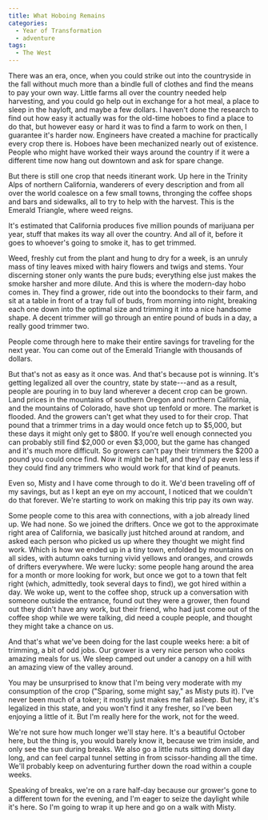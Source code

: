 ```yaml
---
title: What Hoboing Remains
categories:
  - Year of Transformation
  - adventure
tags:
  - The West
---
```


There was an era, once, when you could strike out into the countryside in the fall without much more than a bindle full of clothes and find the means to pay your own way. Little farms all over the country needed help harvesting, and you could go help out in exchange for a hot meal, a place to sleep in the hayloft, and maybe a few dollars. I haven't done the research to find out how easy it actually was for the old-time hoboes to find a place to do that, but however easy or hard it was to find a farm to work on then, I guarantee it's harder now. Engineers have created a machine for practically every crop there is. Hoboes have been mechanized nearly out of existence. People who might have worked their ways around the country if it were a different time now hang out downtown and ask for spare change.

But there is still one crop that needs itinerant work. Up here in the Trinity Alps of northern California, wanderers of every description and from all over the world coalesce on a few small towns, thronging the coffee shops and bars and sidewalks, all to try to help with the harvest. This is the Emerald Triangle, where weed reigns.

It's estimated that California produces five million pounds of marijuana per year, stuff that makes its way all over the country. And all of it, before it goes to whoever's going to smoke it, has to get trimmed.

Weed, freshly cut from the plant and hung to dry for a week, is an unruly mass of tiny leaves mixed with hairy flowers and twigs and stems. Your discerning stoner only wants the pure buds; everything else just makes the smoke harsher and more dilute. And this is where the modern-day hobo comes in. They find a grower, ride out into the boondocks to their farm, and sit at a table in front of a tray full of buds, from morning into night, breaking each one down into the optimal size and trimming it into a nice handsome shape. A decent trimmer will go through an entire pound of buds in a day, a really good trimmer two.

People come through here to make their entire savings for traveling for the next year. You can come out of the Emerald Triangle with thousands of dollars.

But that's not as easy as it once was. And that's because pot is winning. It's getting legalized all over the country, state by state---and as a result, people are pouring in to buy land wherever a decent crop can be grown. Land prices in the mountains of southern Oregon and northern California, and the mountains of Colorado, have shot up tenfold or more. The market is flooded. And the growers can't get what they used to for their crop. That pound that a trimmer trims in a day would once fetch up to $5,000, but these days it might only get to $800. If you're well enough connected you can probably still find $2,000 or even $3,000, but the game has changed and it's much more difficult. So growers can't pay their trimmers the $200 a pound you could once find. Now it might be half, and they'd pay even less if they could find any trimmers who would work for that kind of peanuts.

Even so, Misty and I have come through to do it. We'd been traveling off of my savings, but as I kept an eye on my account, I noticed that we couldn't do that forever. We're starting to work on making this trip pay its own way.

Some people come to this area with connections, with a job already lined up. We had none. So we joined the drifters. Once we got to the approximate right area of California, we basically just hitched around at random, and asked each person who picked us up where they thought we might find work. Which is how we ended up in a tiny town, enfolded by mountains on all sides, with autumn oaks turning vivid yellows and oranges, and crowds of drifters everywhere. We were lucky: some people hang around the area for a month or more looking for work, but once we got to a town that felt right (which, admittedly, took several days to find), we got hired within a day. We woke up, went to the coffee shop, struck up a conversation with someone outside the entrance, found out they were a grower, then found out they didn't have any work, but their friend, who had just come out of the coffee shop while we were talking, did need a couple people, and thought they might take a chance on us.

And that's what we've been doing for the last couple weeks here: a bit of trimming, a bit of odd jobs. Our grower is a very nice person who cooks amazing meals for us. We sleep camped out under a canopy on a hill with an amazing view of the valley around.

You may be unsurprised to know that I'm being very moderate with my consumption of the crop ("Sparing, some might say," as Misty puts it). I've never been much of a toker; it mostly just makes me fall asleep. But hey, it's legalized in this state, and you won't find it any fresher, so I've been enjoying a little of it. But I'm really here for the work, not for the weed.

We're not sure how much longer we'll stay here. It's a beautiful October here, but the thing is, you would barely know it, because we trim inside, and only see the sun during breaks. We also go a little nuts sitting down all day long, and can feel carpal tunnel setting in from scissor-handing all the time. We'll probably keep on adventuring further down the road within a couple weeks.

Speaking of breaks, we're on a rare half-day because our grower's gone to a different town for the evening, and I'm eager to seize the daylight while it's here. So I'm going to wrap it up here and go on a walk with Misty.
